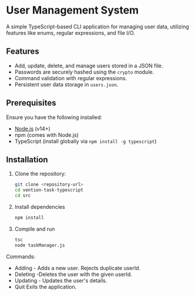 # User Management System

A simple TypeScript-based CLI application for managing user data, utilizing features like enums, regular expressions, and file I/O.

## Features
- Add, update, delete, and manage users stored in a JSON file.
- Passwords are securely hashed using the `crypto` module.
- Command validation with regular expressions.
- Persistent user data storage in `users.json`.

## Prerequisites
Ensure you have the following installed:
- [Node.js](https://nodejs.org/) (v14+)
- npm (comes with Node.js)
- TypeScript (install globally via `npm install -g typescript`)

## Installation

1. Clone the repository:
   ```bash
   git clone <repository-url>
   cd vention-task-typescript
   cd src
    ```

2. Install dependencies
   ```bash
   npm install
   ```

3. Compile and run
   ```bash
   tsc
   node taskManager.js
   ```

Commands:
- Adding <userId> <username> <password> - Adds a new user. Rejects duplicate userId.
- Deleting <userId> -Deletes the user with the given userId.
- Updating <userId> <username> <password> - Updates the user's details.
- Quit	Exits the application.
